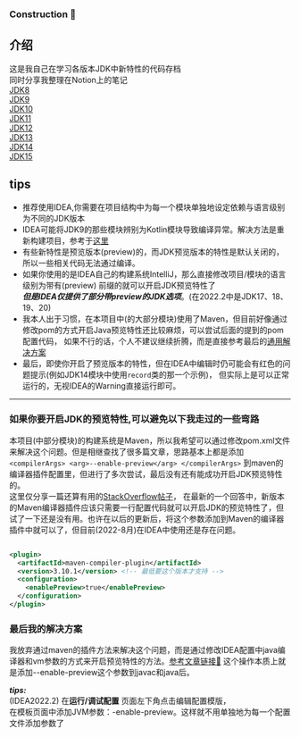 ### Construction 🚧

## 介绍

这是我自己在学习各版本JDK中新特性的代码存档  
同时分享我整理在Notion上的笔记  
[JDK8](https://seasidetown.notion.site/JDK8-ce3b068baeac460ea54162483826bf6b)  
[JDK9](https://seasidetown.notion.site/JDK9-e39ce52b2c1b41198c302f95a543f822)  
[JDK10](https://seasidetown.notion.site/JDK10-1f7b4cbca315423b8bdcce7101324f94)  
[JDK11](https://seasidetown.notion.site/JDK11-f66d855061534e3584c2384feb5dee0f)  
[JDK12](https://seasidetown.notion.site/JDK12-9ae7ccedafd748ce8195fd882cf1c4aa)  
[JDK13](https://seasidetown.notion.site/JDK13-2d1e8320cc384d0abd2ed578cd31b3de)  
[JDK14](https://seasidetown.notion.site/JDK14-3efc1cd6234b44b395385eb76e517397)  
[JDK15]()

## tips

+ 推荐使用IDEA,你需要在项目结构中为每一个模块单独地设定依赖与语言级别为不同的JDK版本
+ IDEA可能将JDK9的那些模块辨别为Kotlin模块导致编译异常。解决方法是重新构建项目，参考于[这里](https://stackoverflow.com/questions/53497454/intellij-idea-ultimate-2018-3-thinks-my-java-9-project-is-a-kotlin-project)
+ 有些新特性是预览版本(preview)的，而JDK预览版本的特性是默认关闭的，所以一些相关代码无法通过编译。
+ 如果你使用的是IDEA自己的构建系统IntelliJ，那么直接修改项目/模块的语言级别为带有(preview)
  前缀的就可以开启JDK预览特性了  
  ***但是IDEA仅提供了部分带preview的JDK选项***。(在2022.2中是JDK17、18、19、20)
+ 我本人出于习惯，在本项目中(的大部分模块)使用了Maven，但目前好像通过修改pom的方式开启Java预览特性还比较麻烦，可以尝试后面的提到的pom配置代码，
  如果不行的话，个人不建议继续折腾，而是直接参考最后的[通用解决方案](#最后我的解决方案)
+ 最后，即使你开启了预览版本的特性，但在IDEA中编辑时仍可能会有红色的问题提示(例如JDK14模块中使用`record`类的那一个示例)，
  但实际上是可以正常运行的，无视IDEA的Warning直接运行即可。

------------------------------------------------------

### 如果你要开启JDK的预览特性,可以避免以下我走过的一些弯路

本项目(中部分模块)的构建系统是Maven，所以我希望可以通过修改pom.xml文件来解决这个问题。但是相继查找了很多篇文章，思路基本上都是添加
`<compilerArgs>
<arg>--enable-preview</arg>
</compilerArgs>`
到maven的编译器插件配置里，但进行了多次尝试，最后没有还有能成功开启JDK预览特性的。  
这里仅分享一篇还算有用的[StackOverflow帖子](https://stackoverflow.com/questions/52232681/compile-and-execute-a-jdk-preview-feature-with-maven)，
在最新的一个回答中，新版本的Maven编译器插件应该只需要一行配置代码就可以开启JDK的预览特性了，但试了一下还是没有用。也许在以后的更新后，将这个参数添加到Maven的编译器插件中就可以了，但目前(2022-8月)在IDEA中使用还是存在问题。
```xml

<plugin>
  <artifactId>maven-compiler-plugin</artifactId>
  <version>3.10.1</version> <!-- 最低要这个版本才支持 -->
  <configuration>
    <enablePreview>true</enablePreview>
  </configuration>
</plugin>
```

### 最后我的解决方案

我放弃通过maven的插件方法来解决这个问题，而是通过修改IDEA配置中java编译器和vm参数的方式来开启预览特性的方法。[参考文章链接🔗](https://foojay.io/today/how-to-run-project-loom-from-intellij-idea/)
这个操作本质上就是添加--enable-preview这个参数到javac和java后。

***tips:***  
(IDEA2022.2) 在**运行/调试配置** 页面左下角点击编辑配置模版，   
在模板页面中添加JVM参数：-enable-preview。这样就不用单独地为每一个配置文件添加参数了
